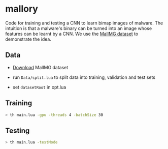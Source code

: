 # mallory

Code for training and testing a CNN to learn bimap images of malware. The intuition is that a malware's binary can be turned into an image whose features can be learnt by a CNN. We use the [MalIMG dataset](http://old.vision.ece.ucsb.edu/spam/malimg.shtml) to demonstrate the idea. 

## Data

- [Download](http://old.vision.ece.ucsb.edu/spam/malimg.shtml) MalIMG dataset
 
- run `Data/split.lua` to split data into training, validation and test sets

- set `datasetRoot` in opt.lua


## Training

```bash
> th main.lua -gpu -threads 4 -batchSize 30 
```

## Testing

```bash
> th main.lua -testMode
```
